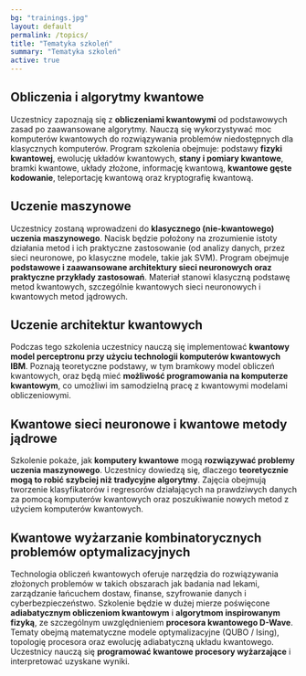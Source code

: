 ```yaml
---
bg: "trainings.jpg"
layout: default
permalink: /topics/
title: "Tematyka szkoleń"
summary: "Tematyka szkoleń"
active: true
---
```

## Obliczenia i algorytmy kwantowe

Uczestnicy zapoznają się z **obliczeniami kwantowymi** od podstawowych zasad po
zaawansowane algorytmy. Nauczą się wykorzystywać moc komputerów kwantowych do
rozwiązywania problemów niedostępnych dla klasycznych komputerów. Program
szkolenia obejmuje: podstawy **fizyki kwantowej**, ewolucję układów kwantowych,
**stany i pomiary kwantowe**, bramki kwantowe, układy złożone, informację
kwantową, **kwantowe gęste kodowanie**, teleportację kwantową oraz kryptografię
kwantową.

## Uczenie maszynowe

Uczestnicy zostaną wprowadzeni do **klasycznego (nie-kwantowego) uczenia
maszynowego**. Nacisk będzie położony na zrozumienie istoty działania metod i
ich praktyczne zastosowanie (od analizy danych, przez sieci neuronowe, po
klasyczne modele, takie jak SVM). Program obejmuje **podstawowe i zaawansowane
architektury sieci neuronowych oraz praktyczne przykłady zastosowań**. Materiał
stanowi klasyczną podstawę metod kwantowych, szczególnie kwantowych sieci
neuronowych i kwantowych metod jądrowych.

## Uczenie architektur kwantowych

Podczas tego szkolenia uczestnicy nauczą się implementować **kwantowy model
perceptronu przy użyciu technologii komputerów kwantowych IBM**. Poznają
teoretyczne podstawy, w tym bramkowy model obliczeń kwantowych, oraz będą mieć
**możliwość programowania na komputerze kwantowym**, co umożliwi im samodzielną
pracę z kwantowymi modelami obliczeniowymi.

## Kwantowe sieci neuronowe i kwantowe metody jądrowe

Szkolenie pokaże, jak **komputery kwantowe** mogą **rozwiązywać problemy uczenia
maszynowego**. Uczestnicy dowiedzą się, dlaczego **teoretycznie mogą to robić
szybciej niż tradycyjne algorytmy**. Zajęcia obejmują tworzenie klasyfikatorów i
regresorów działających na prawdziwych danych za pomocą komputerów kwantowych
oraz poszukiwanie nowych metod z użyciem komputerów kwantowych.

## Kwantowe wyżarzanie kombinatorycznych problemów optymalizacyjnych

Technologia obliczeń kwantowych oferuje narzędzia do rozwiązywania złożonych
problemów w takich obszarach jak badania nad lekami, zarządzanie łańcuchem
dostaw, finanse, szyfrowanie danych i cyberbezpieczeństwo. Szkolenie będzie w
dużej mierze poświęcone **adiabatycznym obliczeniom kwantowym** i **algorytmom
inspirowanym fizyką**, ze szczególnym uwzględnieniem **procesora kwantowego
D-Wave**. Tematy obejmą matematyczne modele optymalizacyjne (QUBO / Ising),
topologię procesora oraz ewolucję adiabatyczną układu kwantowego. Uczestnicy
nauczą się **programować kwantowe procesory wyżarzające** i interpretować
uzyskane wyniki. 